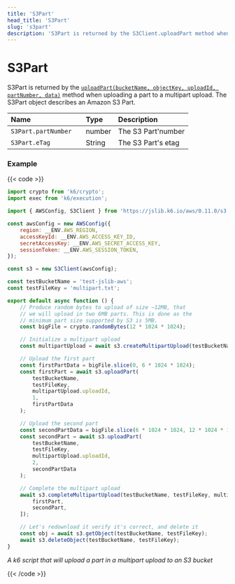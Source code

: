 ```yaml
---
title: 'S3Part'
head_title: 'S3Part'
slug: 's3part'
description: 'S3Part is returned by the S3Client.uploadPart method when uploading a part to a multipart upload.'
---
```


# S3Part

S3Part is returned by the [`uploadPart(bucketName, objectKey, uploadId, partNumber, data)`](/javascript-api/jslib/aws/s3client/s3client-uploadpart/) method when uploading a part to a multipart upload. The S3Part object describes an Amazon S3 Part.

| Name                  | Type   | Description             |
| :-------------------- | :----- | :---------------------- |
| `S3Part.partNumber`   | number | The S3 Part'number      |
| `S3Part.eTag        ` | String | The S3 Part's etag      |

### Example

{{< code >}}

```javascript
import crypto from 'k6/crypto';
import exec from 'k6/execution';

import { AWSConfig, S3Client } from 'https://jslib.k6.io/aws/0.11.0/s3.js';

const awsConfig = new AWSConfig({
    region: __ENV.AWS_REGION,
    accessKeyId: __ENV.AWS_ACCESS_KEY_ID,
    secretAccessKey: __ENV.AWS_SECRET_ACCESS_KEY,
    sessionToken: __ENV.AWS_SESSION_TOKEN,
});

const s3 = new S3Client(awsConfig);

const testBucketName = 'test-jslib-aws';
const testFileKey = 'multipart.txt';

export default async function () {
    // Produce random bytes to upload of size ~12MB, that
    // we will upload in two 6MB parts. This is done as the
    // minimum part size supported by S3 is 5MB.
    const bigFile = crypto.randomBytes(12 * 1024 * 1024);

    // Initialize a multipart upload
    const multipartUpload = await s3.createMultipartUpload(testBucketName, testFileKey);

    // Upload the first part
    const firstPartData = bigFile.slice(0, 6 * 1024 * 1024);
    const firstPart = await s3.uploadPart(
        testBucketName,
        testFileKey,
        multipartUpload.uploadId,
        1,
        firstPartData
    );

    // Upload the second part
    const secondPartData = bigFile.slice(6 * 1024 * 1024, 12 * 1024 * 1024);
    const secondPart = await s3.uploadPart(
        testBucketName,
        testFileKey,
        multipartUpload.uploadId,
        2,
        secondPartData
    );

    // Complete the multipart upload
    await s3.completeMultipartUpload(testBucketName, testFileKey, multipartUpload.uploadId, [
        firstPart,
        secondPart,
    ]);

    // Let's redownload it verify it's correct, and delete it
    const obj = await s3.getObject(testBucketName, testFileKey);
    await s3.deleteObject(testBucketName, testFileKey);
}
```

_A k6 script that will upload a part in a multipart upload to an S3 bucket_

{{< /code >}}